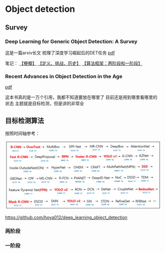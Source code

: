 # Object detection

## Survey

### Deep Learning for Generic Object Detection: A Survey

这是一篇arxiv长文 梳理了深度学习崛起后的DET任务 
[pdf](./DET_survey_liu2018deep/DET_survey_liu2018deep.pdf)

笔记：
 [【梗概】](./DET_survey_liu2018deep/DET_survey_liu2018deep(一).md) 
[【定义、挑战、历史】](./DET_survey_liu2018deep/DET_survey_liu2018deep(二).md)
[【算法框架：两阶段和一阶段】](./DET_survey_liu2018deep/DET_survey_liu2018deep(三).md)

### Recent Advances in Object Detection in the Age

[pdf](./age_advances/Recent%20Advances%20in%20Object%20Detection%20in%20the%20Age.pdf
)

这本书真的是一万个引用，我都不知道要放在哪里了 目前还是用到哪里看哪里的状态
主题就是目标检测，但是讲的非常全

## 目标检测算法

按照时间轴参考：

![](./img/deep_learning_object_detection_history.PNG)

https://github.com/hoya012/deep_learning_object_detection


### 两阶段


### 一阶段